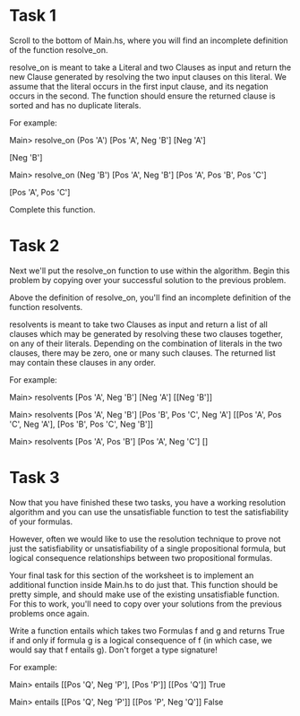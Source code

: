 
# Task 1
Scroll to the bottom of Main.hs, where you will find an incomplete definition of the function resolve_on.

resolve_on is meant to take a Literal and two Clauses as input and return the new Clause generated by resolving the two input clauses on this literal. We assume that the literal occurs in the first input clause, and its negation occurs in the second. The function should ensure the returned clause is sorted and has no duplicate literals.

For example:

Main> resolve_on (Pos 'A') [Pos 'A', Neg 'B'] [Neg 'A']

[Neg 'B']

Main> resolve_on (Neg 'B') [Pos 'A', Neg 'B'] [Pos 'A', Pos 'B', Pos 'C']

[Pos 'A', Pos 'C']

Complete this function.

# Task 2
Next we'll put the resolve_on function to use within the algorithm. Begin this problem by copying over your successful solution to the previous problem.

Above the definition of resolve_on, you'll find an incomplete definition of the function resolvents.

resolvents is meant to take two Clauses as input and return a list of all clauses which may be generated by resolving these two clauses together, on any of their literals. Depending on the combination of literals in the two clauses, there may be zero, one or many such clauses. The returned list may contain these clauses in any order.

For example:

Main> resolvents [Pos 'A', Neg 'B'] [Neg 'A']
[[Neg 'B']]

Main> resolvents [Pos 'A', Neg 'B'] [Pos 'B', Pos 'C', Neg 'A']
[[Pos 'A', Pos 'C', Neg 'A'], [Pos 'B', Pos 'C', Neg 'B']]

Main> resolvents [Pos 'A', Pos 'B'] [Pos 'A', Neg 'C']
[]

# Task 3
Now that you have finished these two tasks, you have a working resolution algorithm and you can use the unsatisfiable function to test the satisfiability of your formulas.

However, often we would like to use the resolution technique to prove not just the satisfiability or unsatisfiability of a single propositional formula, but logical consequence relationships between two propositional formulas.

Your final task for this section of the worksheet is to implement an additional function inside Main.hs to do just that. This function should be pretty simple, and should make use of the existing unsatisfiable function. For this to work, you'll need to copy over your solutions from the previous problems once again.

Write a function entails which takes two Formulas f and g and returns True if and only if formula g is a logical consequence of f (in which case, we would say that f entails g). Don't forget a type signature!

For example:

Main> entails [[Pos 'Q', Neg 'P'], [Pos 'P']] [[Pos 'Q']]
True

Main> entails [[Pos 'Q', Neg 'P']] [[Pos 'P', Neg 'Q']]
False